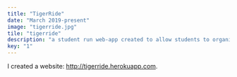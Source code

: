 ```yaml
---
title: "TigerRide"
date: "March 2019-present"
image: "tigerride.jpg"
tile: "tigerride"
description: "a student run web-app created to allow students to organize for transportation to and from airports."
key: "1"
---
```


I created a website: http://tigerride.herokuapp.com.